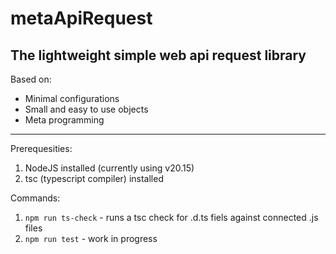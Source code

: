 # metaApiRequest
## The lightweight simple web api request library

Based on:
- Minimal configurations
- Small and easy to use objects
- Meta programming

---

Prerequesities:

1. NodeJS installed (currently using v20.15)
2. tsc (typescript compiler) installed

Commands:

1. `npm run ts-check` - runs a tsc check for .d.ts fiels against connected .js files
2. `npm run test` - work in progress